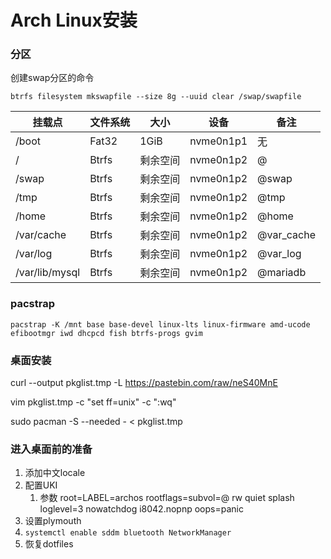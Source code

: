 # Arch Linux安装

### 分区

创建swap分区的命令
```
btrfs filesystem mkswapfile --size 8g --uuid clear /swap/swapfile
```

| 挂载点         | 文件系统 | 大小     | 设备      | 备注       |
| -------------- | -------- | -------- | --------- | ---------- |
| /boot          | Fat32    | 1GiB     | nvme0n1p1 | 无         |
| /              | Btrfs    | 剩余空间 | nvme0n1p2 | @          |
| /swap          | Btrfs    | 剩余空间 | nvme0n1p2 | @swap      |
| /tmp           | Btrfs    | 剩余空间 | nvme0n1p2 | @tmp       |
| /home          | Btrfs    | 剩余空间 | nvme0n1p2 | @home      |
| /var/cache     | Btrfs    | 剩余空间 | nvme0n1p2 | @var_cache |
| /var/log       | Btrfs    | 剩余空间 | nvme0n1p2 | @var_log   |
| /var/lib/mysql | Btrfs    | 剩余空间 | nvme0n1p2 | @mariadb   |

### pacstrap

```shell
pacstrap -K /mnt base base-devel linux-lts linux-firmware amd-ucode efibootmgr iwd dhcpcd fish btrfs-progs gvim
```

### 桌面安装

curl --output pkglist.tmp -L https://pastebin.com/raw/neS40MnE

vim pkglist.tmp -c "set ff=unix" -c ":wq"

sudo pacman -S --needed - < pkglist.tmp

### 进入桌面前的准备

1. 添加中文locale
2. 配置UKI
   1. 参数 root=LABEL=archos rootflags=subvol=@ rw quiet splash loglevel=3 nowatchdog i8042.nopnp oops=panic
3. 设置plymouth
4. `systemctl enable sddm bluetooth NetworkManager`
5. 恢复dotfiles
